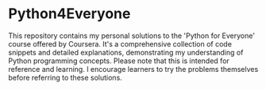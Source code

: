 # Python4Everyone
This repository contains my personal solutions to the 'Python for Everyone' course offered by Coursera. It's a comprehensive collection of code snippets and detailed explanations, demonstrating my understanding of Python programming concepts. Please note that this is intended for reference and learning. I encourage learners to try the problems themselves before referring to these solutions.
